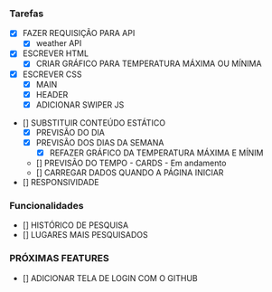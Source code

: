### Tarefas
- [x]  FAZER REQUISIÇÃO PARA API
    - [x] weather API
- [x] ESCREVER HTML
    - [x] CRIAR GRÁFICO PARA TEMPERATURA MÁXIMA OU MÍNIMA
- [x] ESCREVER CSS
    - [x] MAIN
    - [x] HEADER
    - [x] ADICIONAR SWIPER JS
- [] SUBSTITUIR CONTEÚDO ESTÁTICO
    - [x] PREVISÃO DO DIA
    - [x] PREVISÃO DOS DIAS DA SEMANA
        - [x] REFAZER GRÁFICO DA TEMPERATURA MÁXIMA E MÍNIM
    - [] PREVISÃO DO TEMPO - CARDS  - Em andamento
    - [] CARREGAR DADOS QUANDO A PÁGINA INICIAR
- [] RESPONSIVIDADE
### Funcionalidades
- [] HISTÓRICO DE PESQUISA
- [] LUGARES MAIS PESQUISADOS

### PRÓXIMAS FEATURES
- [] ADICIONAR TELA DE LOGIN COM O GITHUB
